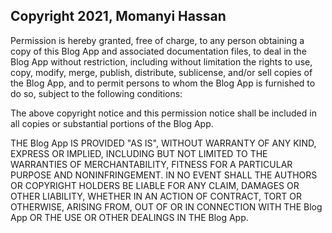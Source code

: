 ## Copyright 2021, Momanyi Hassan

Permission is hereby granted, free of charge, to any person obtaining a copy of this Blog App and associated documentation files, to deal in the Blog App without restriction, including without limitation the rights to use, copy, modify, merge, publish, distribute, sublicense, and/or sell copies of the Blog App, and to permit persons to whom the Blog App is furnished to do so, subject to the following conditions:

The above copyright notice and this permission notice shall be included in all copies or substantial portions of the Blog App.

THE Blog App IS PROVIDED "AS IS", WITHOUT WARRANTY OF ANY KIND, EXPRESS OR IMPLIED, INCLUDING BUT NOT LIMITED TO THE WARRANTIES OF MERCHANTABILITY, FITNESS FOR A PARTICULAR PURPOSE AND NONINFRINGEMENT. IN NO EVENT SHALL THE AUTHORS OR COPYRIGHT HOLDERS BE LIABLE FOR ANY CLAIM, DAMAGES OR OTHER LIABILITY, WHETHER IN AN ACTION OF CONTRACT, TORT OR OTHERWISE, ARISING FROM, OUT OF OR IN CONNECTION WITH THE Blog App OR THE USE OR OTHER DEALINGS IN THE Blog App.
